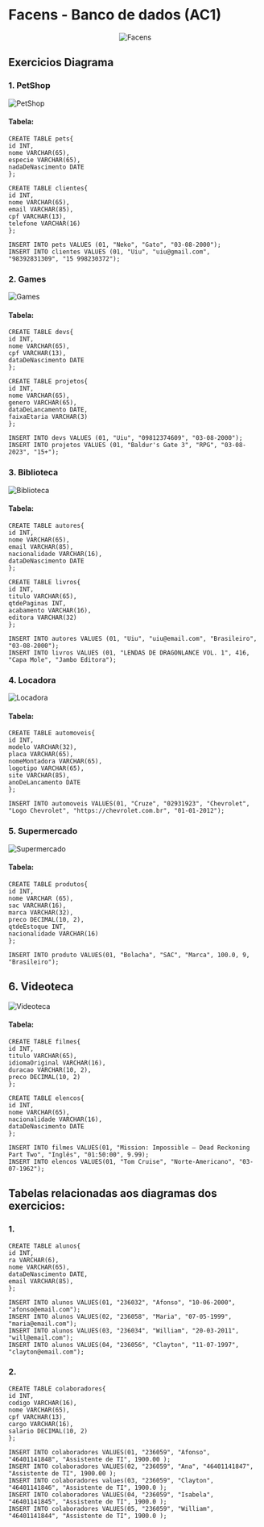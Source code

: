 # Facens - Banco de dados (AC1)

<div align="center">
	
![Facens](https://mlogu6g7z5ex.i.optimole.com/cb:RF8R~518a6/w:500/h:159/q:90/ig:avif/https://facens.br/wp-content/uploads/2021/03/logo-f-b.png)

</div>

## Exercicios Diagrama

### 1. PetShop

![PetShop](https://github.com/WilliamVSan/Facens/assets/86013044/71867579-32b2-4847-983a-a7d9dbc8316b)

#### Tabela:

    CREATE TABLE pets{
    id INT,
    nome VARCHAR(65),
    especie VARCHAR(65),
    nadaDeNascimento DATE
    };

    CREATE TABLE clientes{
    id INT,
    nome VARCHAR(65),
    email VARCHAR(85),
    cpf VARCHAR(13),
    telefone VARCHAR(16)
    };

    INSERT INTO pets VALUES (01, "Neko", "Gato", "03-08-2000");
    INSERT INTO clientes VALUES (01, "Uiu", "uiu@gmail.com", "98392831309", "15 998230372");

### 2. Games

![Games](https://github.com/WilliamVSan/Facens/assets/86013044/4131e8a9-9fcb-4c45-a90a-7738d4405c9d)

#### Tabela:

    CREATE TABLE devs{
    id INT,
    nome VARCHAR(65),
    cpf VARCHAR(13),
    dataDeNascimento DATE
    };
    
    CREATE TABLE projetos{
    id INT,
    nome VARCHAR(65),
    genero VARCHAR(65),
    dataDeLancamento DATE,
    faixaEtaria VARCHAR(3)
    };

    INSERT INTO devs VALUES (01, "Uiu", "09812374609", "03-08-2000");
    INSERT INTO projetos VALUES (01, "Baldur's Gate 3", "RPG", "03-08-2023", "15+");
    
### 3. Biblioteca

![Biblioteca](https://github.com/WilliamVSan/Facens/assets/86013044/8ca80700-7d57-4077-896e-36874e2471c2)

#### Tabela:

    CREATE TABLE autores{
    id INT,
    nome VARCHAR(65),
    email VARCHAR(85),
    nacionalidade VARCHAR(16),
    dataDeNascimento DATE
    };

    CREATE TABLE livros{
    id INT,
    titulo VARCHAR(65),
    qtdePaginas INT,
    acabamento VARCHAR(16),
    editora VARCHAR(32)
    };

    INSERT INTO autores VALUES (01, "Uiu", "uiu@email.com", "Brasileiro", "03-08-2000");
    INSERT INTO livros VALUES (01, "LENDAS DE DRAGONLANCE VOL. 1", 416, "Capa Mole", "Jambo Editora");

### 4. Locadora

![Locadora](https://github.com/WilliamVSan/Facens/assets/86013044/36b88bce-49ac-4424-97e3-5c0b883973e5)

#### Tabela:

    CREATE TABLE automoveis{
    id INT,
    modelo VARCHAR(32),
    placa VARCHAR(65),
    nomeMontadora VARCHAR(65),
    logotipo VARCHAR(65),
    site VARCHAR(85),
    anoDeLancamento DATE
    };

    INSERT INTO automoveis VALUES(01, "Cruze", "02931923", "Chevrolet", "Logo Chevrolet", "https://chevrolet.com.br", "01-01-2012");

### 5. Supermercado

![Supermercado](https://github.com/WilliamVSan/Facens/assets/86013044/431d4fe2-0fef-48ef-a134-c210b17840e1)

#### Tabela:

    CREATE TABLE produtos{
    id INT,
    nome VARCHAR (65),
    sac VARCHAR(16),
    marca VARCHAR(32),
    preco DECIMAL(10, 2),
    qtdeEstoque INT,
    nacionalidade VARCHAR(16)
    };

    INSERT INTO produto VALUES(01, "Bolacha", "SAC", "Marca", 100.0, 9, "Brasileiro");

## 6. Videoteca

![Videoteca](https://github.com/WilliamVSan/Facens/assets/86013044/86951970-d8ca-4b8d-b209-ef5ea17854a3)

#### Tabela:

    CREATE TABLE filmes{
    id INT,
    titulo VARCHAR(65),
    idiomaOriginal VARCHAR(16),
    duracao VARCHAR(10, 2),
    preco DECIMAL(10, 2)
    };

    CREATE TABLE elencos{
    id INT,
    nome VARCHAR(65),
    nacionalidade VARCHAR(16),
    dataDeNascimento DATE
    };

    INSERT INTO filmes VALUES(01, "Mission: Impossible – Dead Reckoning Part Two", "Inglês", "01:50:00", 9.99);
    INSERT INTO elencos VALUES(01, "Tom Cruise", "Norte-Americano", "03-07-1962");

## Tabelas relacionadas aos diagramas dos exercicios:

### 1.

    CREATE TABLE alunos{
    id INT,
    ra VARCHAR(6),
    nome VARCHAR(65),
    dataDeNascimento DATE,
    email VARCHAR(85),
    };

    INSERT INTO alunos VALUES(01, "236032", "Afonso", "10-06-2000", "afonso@email.com");
    INSERT INTO alunos VALUES(02, "236058", "Maria", "07-05-1999", "maria@email.com");
    INSERT INTO alunos VALUES(03, "236034", "William", "20-03-2011", "will@email.com");
    INSERT INTO alunos VALUES(04, "236056", "Clayton", "11-07-1997", "clayton@email.com");

### 2.

    CREATE TABLE colaboradores{
    id INT,
    codigo VARCHAR(16),
    nome VARCHAR(65),
    cpf VARCHAR(13),
    cargo VARCHAR(16),
    salario DECIMAL(10, 2)
    };

    INSERT INTO colaboradores VALUES(01, "236059", "Afonso", "46401141848", "Assistente de TI", 1900.00 );
    INSERT INTO colaboradores VALUES(02, "236059", "Ana", "46401141847", "Assistente de TI", 1900.00 );  
    INSERT INTO colaboradores values(03, "236059", "Clayton", "46401141846", "Assistente de TI", 1900.0 ); 
    INSERT INTO colaboradores VALUES(04, "236059", "Isabela", "46401141845", "Assistente de TI", 1900.0 );  
    INSERT INTO colaboradores VALUES(05, "236059", "William", "46401141844", "Assistente de TI", 1900.0 );  
